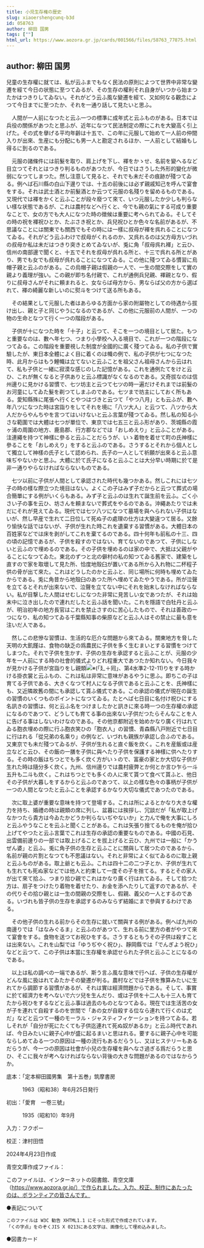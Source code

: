 ```yaml
---
title: 小児生存権の歴史
slug: xiaoershengcunq-b3d
id: 058763
author: 柳田 国男
tags: [""]
html_url: https://www.aozora.gr.jp/cards/001566/files/58763_77875.html
---
```


## author: 柳田 国男

兒童の生存權に就ては、私が云ふまでもなく民法の原則によつて世界中非常な變遷を經て今日の状態に至つてゐるが、その生存の權利それ自身がいつから始まつたかはつきりしてゐない。それがどう云ふ風な變遷を經て、又如何なる觀念によつて今日までに至つたか、それを一通り話して見たいと思ふ。

　人間が一人前になつたと云ふ一つの標準に成年式と云ふものがある。日本では兵役の關係があつたと思ふが、近年になつて民法制定の際にこれを大變高く引上げた。その式を擧げる平均年齡は十五で、この年に元服して始めて一人前の仲間入りが出來、生産にも分配にも男一人と勘定されるほか、一人前として結婚もし得るに到るのである。

　元服の諸條件には前髮を取り、肩上げを下し、褌をかゝせ、名前を變へるなど目立つてそれとはつきり判るものがあつたが、今日ではさうした外形的變化が微弱になつてしまつた。然し注意して見ると、それでも未だその痕跡が殘つてゐる。例へば石川縣の白山下邊りでは、十五の前後には必ず親戚知己を呼んで宴會をする。それは武士酒とか前髮酒とか云つて元服の名殘りを留めるものである。又現代では褌をかくと云ふことが段々廢つて來て、いつ元服したか少しも判らない樣な状態であるが、これは農村などへ行くと、今でも親の氣にする可成り重要なことで、女の方でも大人になつた時の徴候は重要に考へられてゐる。そしてその時の祝を褌祝ひとか、たぶさき祝とか、兵兒祝ひとか色々な名前があるが、不思議なことには關東でも關西でもその時には一樣に叔母が褌を呉れることになつてゐる。それがどう云ふわけで叔母がくれるのか、又呉れるのは父方母方いづれの叔母か私は未だはつきり突きとめてゐないが、兎に角「叔母呉れ褌」と云ひ、信州の南部邊で聞くと、十五でそれを叔母が呉れる所と、十三で呉れる所とがあり、男でも女でも叔母が呉れることになつてゐる。この他に殘つてゐる慣習に烏帽子親と云ふのがある。この烏帽子親は假親の一人で、一生の間交際をして實の親より義理が強い。この親が即ち名付親で、これが通例兵兒親、褌親となり、假りに叔母さんがそれに頼まれると、女ならば母方から、男ならば父の方から選ばれて、褌の綺麗な新しいのに熨斗をつけて送る所もある。

　その結果として元服した者はあらゆる方面から家の附屬物としての待遇から拔け出し、親と子と同じやうになるのであるが、この他に元服前の人間が、一つの物の生命となつて行く一つの階段がある。

　子供が十になつた時を「十子」と云つて、そこを一つの境目として居た。もつと重要なのは、數へ年七つ、つまり小學校へ入る境目で、これが一つの階段になつてゐる。この階段を重要視した制度が全國的に廣く殘つてゐる。私の子供で實驗したが、東日本全體によく目に着くのは幟の例で、私の子供が七つになつた時、此月からはもう鯉幟は立てないと云ふことを祖父さん祖母さんから云はれて、私も子供と一緒に寂漠な感じのした記憶がある。これを通例たてをけと云ひ、これが無くなると子供ありと云ふ標識がなくなるのである。又奇拔なのは信州邊りに見かける習慣で、七ツ坊主と云つて七ツの時一遍だけそれまでは前髮のお河童にしてゐた髮を剃つてしまふのである。七ツまで坊主にしておく所もある。愛知縣殊に尾張へ行くとやつはづきと云つて「やつ八月」とも云ふが、數へ年八ツになつた時は宮詣りをしてそれを境に「八ツ大人」と云つて、八ツから大人だからやんちやを言つてはいけないと云ふ言葉が殘つてゐる。然し私の知る小さな範圍では大體は七つが單位で、東京では七五三と云ふ形があり、茨城縣の霞ヶ浦の周圍の地方、鹿島郡、行方郡などでは「おしめえり」と云ふことがある。注連繩を持つて神樣に參ると云ふことだらうが、いゝ着物を着せて町の氏神樣に參ることを「おしめえり」をすると云ふのである。さうするとそれから個人として獨立して神樣の氏子として認められ、氏子の一人として祈願が出來ると云ふ意味ぢやないかと思ふ。大體に於て氏子になると云ふことは大分早い時期に於て是非一通りやらなければならないものである。

　七ツ以前に子供が人間として承認された時代も幾つかある。然しこれには七ツ子の時の樣な際立つた境目はない。よくこの子はみず子だからと云つて葬式の場合簡單にする例がいくらもある。みず子と云ふのは生れて誕生前を云ふ。ごく小さい子の事を云ひ、坊さんを頼まないで葬式をやるのである。沖繩あたりでは未だにそれが見えてゐる。現代では七ツ八ツになつて墓場を與へられない子供はないが、然し早産で生れて二日位して死ぬ子の處理の仕方は大變違つて居る。又餘り愉快な話ではないが、子供が生れた時これを遺棄する習慣がある。大體日本の百姓家などでは床を剥がしてこれを棄てるのである。四十何年も前私の十三、四の頃の記憶であるが、子供を殺すのではない、育てないのであつて、子供にしないと云ふので埋めるのである。その子供を埋めるのは家の中で、大抵は父親がやることになつてゐた。東北のずつと北の僻村の私の知つてゐる舊家で、建築をし直すので家を取壞して見た所、恰度地殼臼が置いてある所から入れ物に二杯程子供の骨が出て來た。これはどうしたのかと云ふと、同じ場所に何時も埋めてゐたからである。兎に角昔から地殼臼のあつた所へ埋めてゐたやうである。所が泣聲を立てるとそれが出來ないで、泣聲を立てない中にそれを始末しなければならない。私が目撃した人間はせむしになつた非常に見苦しい女であつたが、それは始末中に泣き出したので連れだしたと云ふ話を聞いた。これを隱語で白牡丹と云ふが、明治初年の地方長官はこれを禁止さすのに苦心したもので、それは善政の一つになり、私の知つてゐる千葉縣知事の柴原などと云ふ人はその禁止に最も意を注いだ人である。

　然しこの悲慘な習慣は、生活的な厄介な問題から來てゐる。關東地方を脅した天明の大飢饉は、食物の缺乏の爲農民に子供を多く生むまいとする習慣をつけてしまつた。それで子供を生かす、子供の生存を承認すると云ふことが、元服の少年を一人前にする時の社會的儀式よりどれ程重大であつたか知れない。今日我々が見かける子供が宮詣りをし親類![※(「廴＋囘」、第4水準2-12-11)](https://www.aozora.gr.jp/cards/001566/files/../../../gaiji/2-12/2-12-11.png)りをする時かける掛衣裳と云ふもの、これは私は非常に意味があるやうに思ふ。即ちこの子は育てる子供である、大きくなつて村人になる子供であると云ふことを、氏神樣にも、又近隣故舊の間にも承認して貰ふ儀式である。この承認の儀式が現在の誕生の習慣のいくつものポイントになつてゐる。たとへば七日目に名付け祝ひにする名訊きの習慣は、何と云ふ名をつけましたかと訊きに來る時一つの生存權の承認になるのであつて、どうしても育てる事の出來ない子供だつたらそんなことを人に告げる事はしないわけなのである。その他京都附近を始めかなり廣く行はれてゐる胞衣埋めの際に行ふ胞衣笑ひの「胞衣人」の習慣、青森縣八戸附近で七日目に行はれる「從兄弟の名乘り」の例など、いづれも親族が承認し合ふのである。又東京でも未だ殘つてゐるが、子供が生れると直ぐ飯を炊く。これを産飯或は産立などと云ひ、その飯の一膳を子供に與へたり子供を保護する神樣に供へたりする。その時の飯はちつとでも多く炊く方がいゝので、富豪の家とか大切な子供が生れた時は隨分多く炊く。九州、信州邊りでは農村疲弊とか何とか言ひ乍ら一斗五升も二斗も炊く。これはちつとでも多くの人に來て貰つて食べて貰ふと、他日その子供が大暮しをするからと云ふのであつて、以上の樣な色々の事柄が子供が一つの人間となつたと云ふことを承認するかなり大切な儀式であつたのである。

　次に取上婆が重要な意味を持つて登場する。これは所によるとかなり大きな權力を持ち、婚禮の時は親類の席に列し、盆暮には挨拶し、冗談だが「私が取上げなかつたら貴方は今ゐたかどうか判らないぢやないか」と力んで俺を大事にしろと云ふやうなことを云ふと聞くことがある。これは矢張り捨てるものを俺が拾ひ上げてやつたと云ふ言葉でこれは生存の承認の重要なものである。中國の石見、出雲備前邊りの一部では取上げることを拔上げると云ひ、九州では一般に「かうぜん婆」と云ふ。兎に角子供の生存と云ふことに關與して居つたのであるから、名前が親の片割となつても不思議はない。それと非常によく似てゐるのに取上親と云ふものがある。取上爺とも云ふ。これは四十二の二つ子とか、子供が生れても生れても死ぬ家などでは他人と約束して一度その子を捨てる。するとその家人が出て來て拾ふ、つまり拾ひ親でこれはかなり廣く行はれてゐる。そして拾つた方は、扇子をつけたり着物を着せたり、お金を添へたりして返すのであるが、その代りその拾ひ親とは一生の間親の交際をし、假親、義父の一人とするのである。いづれも皆子供の生存を承認するのみならず結婚にまで參與するわけである。

　その他子供の生れる前からその生存に就いて關與する例がある。例へば九州の南邊りでは「はなみぐるま」と云ふのがあつて、生れる前に里方の者がやつて來て宴會をする。食物を送つてお祝ひをする。さうするともうその子供は殺すことは出來ない。これを山梨では「ゆうぢやく祝ひ」、靜岡縣では「でんぎよう祝ひ」などと云つて、この子供は本當に生存權を承認せられた子供と云ふことになるのである。

　以上は私の調べの一端であるが、斯う言ふ風な意味で行へば、子供の生存權がどんな風に扱はれてゐたかその變遷が判る。農村などでは子供を豫算みたいに生れてから調節する習慣があるが、それは實は經濟問題からである。そして、事實に於て經濟力を考へないで六ツ兒を生んだり、或は子供を十二人も十三人も育てたから祝ひをするなどと云ふ事は過去のものとなつてゐる。現在では生活苦の女が子を連れて自殺するのを世間で「あの女が自殺する位なら連れて行くのは尤だ」などと云つて一種のモーラル・ジャスティフィケーションを持つてゐる。若しそれが「自分が死にたくても子供迄連れて死ぬ奴があるか」と云ふ時代であれば、今日みたいに親子心中が盛に起るまいと思はれる。要するに親子心中を可能ならしめてゐる一つの原因は一種の流行もあるだらうし、又はヒステリーもあるだらうが、今一つの原因は社會が小兒の生存權を與へなさ過ぎる爲だらうと思ひ、そこに我々が考へなければならない背後の大きな問題があるのではなからうか。













底本：「定本柳田國男集　第十五巻」筑摩書房

　　　1963（昭和38）年6月25日発行

初出：「愛育　一卷三號」

　　　1935（昭和10）年9月

入力：フクポー

校正：津村田悟

2024年4月23日作成

青空文庫作成ファイル：

このファイルは、インターネットの図書館、青空文庫（https://www.aozora.gr.jp/）で作られました。入力、校正、制作にあたったのは、ボランティアの皆さんです。











●表記について


	このファイルは W3C 勧告 XHTML1.1 にそった形式で作成されています。
	「くの字点」をのぞくJIS X 0213にある文字は、画像化して埋め込みました。







●図書カード